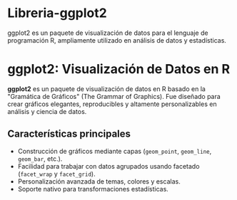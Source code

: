 # Libreria-ggplot2
ggplot2 es un paquete de visualización de datos para el lenguaje de programación R, ampliamente utilizado en análisis de datos y estadísticas.

# ggplot2: Visualización de Datos en R

**ggplot2** es un paquete de visualización de datos en R basado en la "Gramática de Gráficos" (The Grammar of Graphics). Fue diseñado para crear gráficos elegantes, reproducibles y altamente personalizables en análisis y ciencia de datos.

## Características principales
- Construcción de gráficos mediante capas (`geom_point`, `geom_line`, `geom_bar`, etc.).
- Facilidad para trabajar con datos agrupados usando facetado (`facet_wrap` y `facet_grid`).
- Personalización avanzada de temas, colores y escalas.
- Soporte nativo para transformaciones estadísticas.
